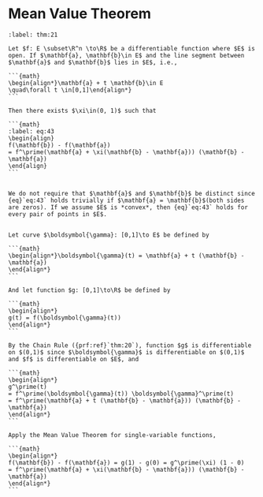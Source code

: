 # Mean Value Theorem

````{prf:theorem}Mean Value Theorem in Several Variables
:label: thm:21

Let $f: E \subset\R^n \to\R$ be a differentiable function where $E$ is open. If $\mathbf{a}, \mathbf{b}\in E$ and the line segment between $\mathbf{a}$ and $\mathbf{b}$ lies in $E$, i.e., 

```{math}
\begin{align*}\mathbf{a} + t \mathbf{b}\in E 
\quad\forall t \in[0,1]\end{align*}
```

Then there exists $\xi\in(0, 1)$ such that 

```{math}
:label: eq:43
\begin{align}
f(\mathbf{b}) - f(\mathbf{a})
= f^\prime(\mathbf{a} + \xi(\mathbf{b} - \mathbf{a})) (\mathbf{b} - \mathbf{a})
\end{align}
```

````

````{prf:remark}

We do not require that $\mathbf{a}$ and $\mathbf{b}$ be distinct since {eq}`eq:43` holds trivially if $\mathbf{a} = \mathbf{b}$(both sides are zeros). If we assume $E$ is *convex*, then {eq}`eq:43` holds for every pair of points in $E$.

````

````{prf:proof}

Let curve $\boldsymbol{\gamma}: [0,1]\to E$ be defined by 

```{math}
\begin{align*}\boldsymbol{\gamma}(t) = \mathbf{a} + t (\mathbf{b} - \mathbf{a})
\end{align*}
```

And let function $g: [0,1]\to\R$ be defined by 

```{math}
\begin{align*}
g(t) = f(\boldsymbol{\gamma}(t))
\end{align*}
```

By the Chain Rule ({prf:ref}`thm:20`), function $g$ is differentiable on $(0,1)$ since $\boldsymbol{\gamma}$ is differentiable on $(0,1)$ and $f$ is differentiable on $E$, and 

```{math}
\begin{align*}
g^\prime(t) 
= f^\prime(\boldsymbol{\gamma}(t)) \boldsymbol{\gamma}^\prime(t)
= f^\prime(\mathbf{a} + t (\mathbf{b} - \mathbf{a})) (\mathbf{b} - \mathbf{a})
\end{align*}
```

Apply the Mean Value Theorem for single-variable functions, 

```{math}
\begin{align*}
f(\mathbf{b}) - f(\mathbf{a}) = g(1) - g(0) = g^\prime(\xi) (1 - 0)
= f^\prime(\mathbf{a} + \xi(\mathbf{b} - \mathbf{a})) (\mathbf{b} - \mathbf{a})
\end{align*}
```

````
